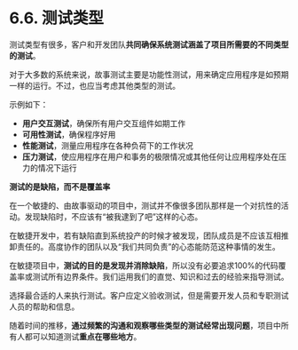 # 6.6. 测试类型

测试类型有很多，客户和开发团队**共同确保系统测试涵盖了项目所需要的不同类型的测试**。

对于大多数的系统来说，故事测试主要是功能性测试，用来确定应用程序是如预期一样的运行。不过，也应当考虑其他类型的测试。

示例如下：

- **用户交互测试**，确保所有用户交互组件如期工作
- **可用性测试**，确保程序好用
- **性能测试**，测量应用程序在各种负荷下的工作状况
- **压力测试**，使应用程序在用户和事务的极限情况或其他任何让应用程序处在压力的情况下运行

**测试的是缺陷，而不是覆盖率**

在一个敏捷的、由故事驱动的项目中，测试并不像很多团队那样是一个对抗性的活动。发现缺陷时，不应该有“被我逮到了吧”这样的心态。

在敏捷开发中，若有缺陷直到系统投产的时候才被发现，团队成员是不应该互相推卸责任的。高度协作的团队以及“我们共同负责”的心态能防范这种事情的发生。

在敏捷项目中，**测试的目的是发现并消除缺陷**，所以没有必要追求100%的代码覆盖率或测试所有边界条件。我们运用我们的直觉、知识和过去的经验来指导测试。

选择最合适的人来执行测试。客户应定义验收测试，但是需要开发人员和专职测试人员的帮助和信息。

随着时间的推移，**通过频繁的沟通和观察哪些类型的测试经常出现问题**，项目中所有人都可以知道测试**重点在哪些地方**。
